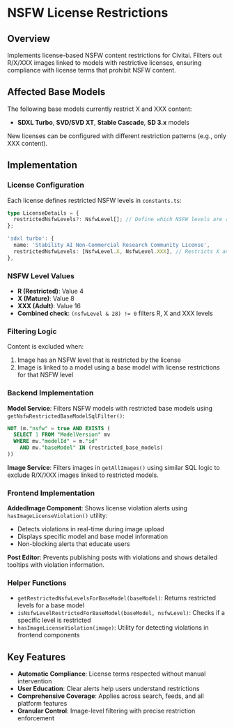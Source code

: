 # NSFW License Restrictions

## Overview

Implements license-based NSFW content restrictions for Civitai. Filters out R/X/XXX images linked to models with restrictive licenses, ensuring compliance with license terms that prohibit NSFW content.

## Affected Base Models

The following base models currently restrict X and XXX content:

- **SDXL Turbo**, **SVD/SVD XT**, **Stable Cascade**, **SD 3.x** models

New licenses can be configured with different restriction patterns (e.g., only XXX content).

## Implementation

### License Configuration

Each license defines restricted NSFW levels in `constants.ts`:

```typescript
type LicenseDetails = {
  restrictedNsfwLevels?: NsfwLevel[]; // Define which NSFW levels are restricted
};

'sdxl turbo': {
  name: 'Stability AI Non-Commercial Research Community License',
  restrictedNsfwLevels: [NsfwLevel.X, NsfwLevel.XXX], // Restricts X and XXX content
},
```

### NSFW Level Values

- **R (Restricted)**: Value 4
- **X (Mature)**: Value 8
- **XXX (Adult)**: Value 16
- **Combined check**: `(nsfwLevel & 28) != 0` filters R, X and XXX levels

### Filtering Logic

Content is excluded when:

1. Image has an NSFW level that is restricted by the license
2. Image is linked to a model using a base model with license restrictions for that NSFW level

### Backend Implementation

**Model Service**: Filters NSFW models with restricted base models using `getNsfwRestrictedBaseModelSqlFilter()`:

```sql
NOT (m."nsfw" = true AND EXISTS (
  SELECT 1 FROM "ModelVersion" mv
  WHERE mv."modelId" = m."id"
    AND mv."baseModel" IN (restricted_base_models)
))
```

**Image Service**: Filters images in `getAllImages()` using similar SQL logic to exclude R/X/XXX images linked to restricted models.

### Frontend Implementation

**AddedImage Component**: Shows license violation alerts using `hasImageLicenseViolation()` utility:

- Detects violations in real-time during image upload
- Displays specific model and base model information
- Non-blocking alerts that educate users

**Post Editor**: Prevents publishing posts with violations and shows detailed tooltips with violation information.

### Helper Functions

- `getRestrictedNsfwLevelsForBaseModel(baseModel)`: Returns restricted levels for a base model
- `isNsfwLevelRestrictedForBaseModel(baseModel, nsfwLevel)`: Checks if a specific level is restricted
- `hasImageLicenseViolation(image)`: Utility for detecting violations in frontend components

## Key Features

- **Automatic Compliance**: License terms respected without manual intervention
- **User Education**: Clear alerts help users understand restrictions
- **Comprehensive Coverage**: Applies across search, feeds, and all platform features
- **Granular Control**: Image-level filtering with precise restriction enforcement
